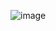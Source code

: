 ![image](https://user-images.githubusercontent.com/116294519/204247668-7714f51c-e75f-444a-a927-3e2ff92a488f.png)
